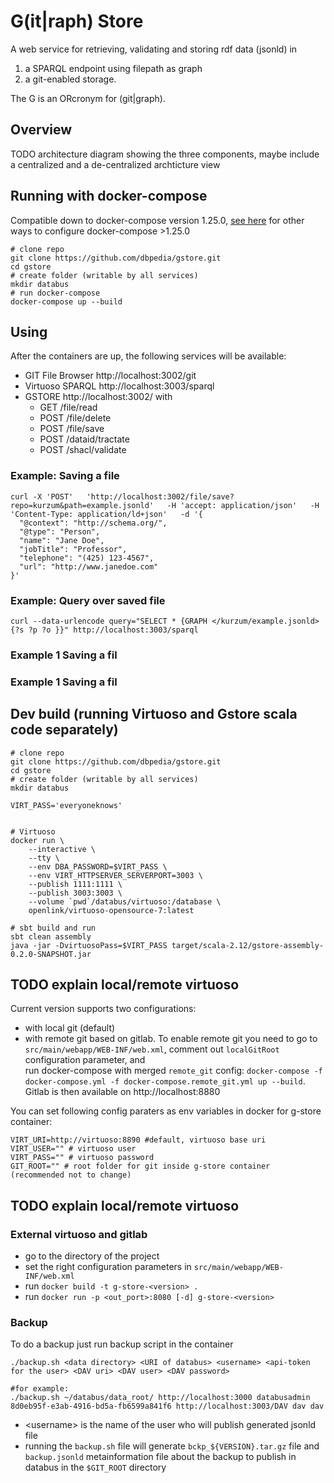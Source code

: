 # G(it|raph) Store

A web service for retrieving, validating and storing rdf data (jsonld) in 
1. a SPARQL endpoint using filepath as graph 
2. a git-enabled storage.  

The G is an ORcronym for (git|graph).

## Overview
TODO architecture diagram showing the three components, maybe include a centralized and a de-centralized archticture view

## Running with docker-compose 
Compatible down to docker-compose version 1.25.0, [see here](https://docs.docker.com/compose/environment-variables/) for other ways to configure docker-compose >1.25.0

```
# clone repo
git clone https://github.com/dbpedia/gstore.git
cd gstore
# create folder (writable by all services)
mkdir databus
# run docker-compose 
docker-compose up --build

```

## Using

After the containers are up, the following services will be available:

* GIT File Browser http://localhost:3002/git
* Virtuoso SPARQL http://localhost:3003/sparql
* GSTORE http://localhost:3002/ with 
    * GET /file/read
    * POST /file/delete
    * POST /file/save
    * POST /dataid/tractate
    * POST /shacl/validate

### Example: Saving a file

```
curl -X 'POST'   'http://localhost:3002/file/save?repo=kurzum&path=example.jsonld'   -H 'accept: application/json'   -H 'Content-Type: application/ld+json'   -d '{
  "@context": "http://schema.org/",
  "@type": "Person",
  "name": "Jane Doe",
  "jobTitle": "Professor",
  "telephone": "(425) 123-4567",
  "url": "http://www.janedoe.com"
}'
```
### Example: Query over saved file
```
curl --data-urlencode query="SELECT * {GRAPH </kurzum/example.jsonld> {?s ?p ?o }}" http://localhost:3003/sparql
```

### Example 1 Saving a fil
### Example 1 Saving a fil



## Dev build (running Virtuoso and Gstore scala code separately)
```
# clone repo
git clone https://github.com/dbpedia/gstore.git
cd gstore
# create folder (writable by all services)
mkdir databus

VIRT_PASS='everyoneknows'


# Virtuoso
docker run \
    --interactive \
    --tty \
    --env DBA_PASSWORD=$VIRT_PASS \
    --env VIRT_HTTPSERVER_SERVERPORT=3003 \
    --publish 1111:1111 \
    --publish 3003:3003 \
    --volume `pwd`/databus/virtuoso:/database \
    openlink/virtuoso-opensource-7:latest
    
# sbt build and run
sbt clean assembly
java -jar -DvirtuosoPass=$VIRT_PASS target/scala-2.12/gstore-assembly-0.2.0-SNAPSHOT.jar
```

## TODO explain local/remote virtuoso
Current version supports two configurations:
- with local git (default)
- with remote git based on gitlab. 
To enable remote git you need to go to `src/main/webapp/WEB-INF/web.xml`, 
comment out `localGitRoot` configuration parameter, and  
run docker-compose with merged `remote_git` config: `docker-compose -f docker-compose.yml -f docker-compose.remote_git.yml up --build`. 
Gitlab is then available on http://localhost:8880 

You can set following config paraters as env variables in docker for g-store container:
```
VIRT_URI=http://virtuoso:8890 #default, virtuoso base uri
VIRT_USER="" # virtuoso user
VIRT_PASS="" # virtuoso password
GIT_ROOT="" # root folder for git inside g-store container (recommended not to change)
```

## TODO explain local/remote virtuoso
### External virtuoso and gitlab
- go to the directory of the project
- set the right configuration parameters in `src/main/webapp/WEB-INF/web.xml`
- run `docker build -t g-store-<version> .`
- run `docker run -p <out_port>:8080 [-d] g-store-<version>`

### Backup
To do a backup just run backup script in the container
```
./backup.sh <data directory> <URI of databus> <username> <api-token for the user> <DAV uri> <DAV user> <DAV password>

#for example:
./backup.sh ~/databus/data_root/ http://localhost:3000 databusadmin 8d0eb95f-e3ab-4916-bd5a-fb6599a841f6 http://localhost:3003/DAV dav dav
```
- \<username\> is the name of the user who will publish generated jsonld file
- running the `backup.sh` file will generate `bckp_${VERSION}.tar.gz` 
file and `backup.jsonld` metainformation file about the backup to publish 
in databus in the `$GIT_ROOT` directory

